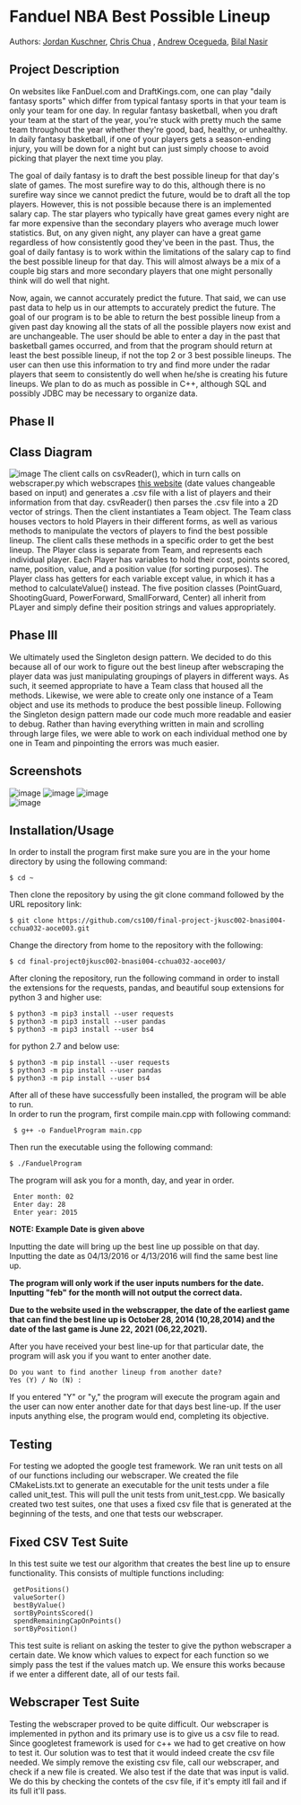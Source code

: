 
# Fanduel NBA Best Possible Lineup
 > 
 
  Authors: [Jordan Kuschner](https://github.com/marinersjk00),  [Chris Chua](https://github.com/cchua00) , [Andrew Ocegueda](https://github.com/xTh3Unkn0wnx), [Bilal Nasir](https://github.com/noshotbigjuicersbilal151)
 

 



## Project Description


On websites like FanDuel.com and DraftKings.com, one can play "daily fantasy sports" which differ from typical fantasy sports in that your team is only your team for one day. In regular fantasy basketball, when you draft your team at the start of the year, you're stuck with pretty much the same team throughout the year whether they're good, bad, healthy, or unhealthy. In daily fantasy basketball, if one of your players gets a season-ending injury, you will be down for a night but can just simply choose to avoid picking that player the next time you play.

The goal of daily fantasy is to draft the best possible lineup for that day's slate of games. The most surefire way to do this, although there is no surefire way since we cannot predict the future, would be to draft all the top players. However, this is not possible because there is an implemented salary cap. The star players who typically have great games every night are far more expensive than the secondary players who average much lower statistics. But, on any given night, any player can have a great game regardless of how consistently good they've been in the past. Thus, the goal of daily fantasy is to work within the limitations of the salary cap to find the best possible lineup for that day. This will almost always be a mix of a couple big stars and more secondary players that one might personally think will do well that night.

Now, again, we cannot accurately predict the future. That said, we can use past data to help us in our attempts to accurately predict the future. The goal of our program is to be able to return the best possible lineup from a given past day knowing all the stats of all the possible players now exist and are unchangeable. The user should be able to enter a day in the past that basketball games occurred, and from that the program should return at least the best possible lineup, if not the top 2 or 3 best possible lineups. The user can then use this information to try and find more under the radar players that seem to consistently do well when he/she is creating his future lineups. We plan to do as much as possible in C++, although SQL and possibly JDBC may be necessary to organize data.

  ## Phase II

## Class Diagram
![image](https://github.com/cs100/final-project-jkusc002-bnasi004-cchua032-aoce003/blob/a7e4bae0d7e328749fb3792b512f8fae37c6bc58/UML%20Diagram.png)
 The client calls on csvReader(), which in turn calls on webscraper.py which webscrapes [this website](http://rotoguru1.com/cgi-bin/hyday.pl?game=fd&mon=2&day=22&year=2021&scsv=) (date values changeable based on input) and generates a .csv file with a list of players and their information from that day. csvReader() then parses the .csv file into a 2D vector of strings. Then the client instantiates a Team object. The Team class houses vectors to hold Players in their different forms, as well as various methods to manipulate the vectors of players to find the best possible lineup. The client calls these methods in a specific order to get the best lineup. The Player class is separate from Team, and represents each individual player. Each Player has variables to hold their cost, points scored, name, position, value, and a position value (for sorting purposes). The Player class has getters for each variable except value, in which it has a method to calculateValue() instead. The five position classes (PointGuard, ShootingGuard, PowerForward, SmallForward, Center) all inherit from PLayer and simply define their position strings and values appropriately.
 
 ## Phase III
We ultimately used the Singleton design pattern. We decided to do this because all of our work to figure out the best lineup after webscraping the player data was just manipulating groupings of players in different ways. As such, it seemed appropriate to have a Team class that housed all the methods. Likewise, we were able to create only one instance of a Team object and use its methods to produce the best possible lineup. Following the Singleton design pattern made our code much more readable and easier to debug. Rather than having everything written in main and scrolling through large files, we were able to work on each individual method one by one in Team and pinpointing the errors was much easier. 

 
 
 ## Screenshots
 ![image](https://github.com/cs100/final-project-jkusc002-bnasi004-cchua032-aoce003/blob/7817f44d513d62728e6639029c085bd51b58ed6a/output1.png)
 ![image](https://github.com/cs100/final-project-jkusc002-bnasi004-cchua032-aoce003/blob/a7e4bae0d7e328749fb3792b512f8fae37c6bc58/output2.png)
 ![image](https://github.com/cs100/final-project-jkusc002-bnasi004-cchua032-aoce003/blob/a7e4bae0d7e328749fb3792b512f8fae37c6bc58/output3.png)  
 ![image](https://github.com/cs100/final-project-jkusc002-bnasi004-cchua032-aoce003/blob/a7e4bae0d7e328749fb3792b512f8fae37c6bc58/output4.png)
 ## Installation/Usage 
 In order to install the program first make sure you are in the your home directory by using the following command:
   ```
   $ cd ~ 
   ```
   Then clone the repository by using the git clone command followed by the URL repository link:
   ```
   $ git clone https://github.com/cs100/final-project-jkusc002-bnasi004-cchua032-aoce003.git
   ```
   Change the directory from home to the repository with the following: 
   ``` 
   $ cd final-project0jkusc002-bnasi004-cchua032-aoce003/ 
   ```
   After cloning the repository, run the following command in order to install the extensions for the requests, pandas, and beautiful soup extensions for python 3 and higher use: 
   ```
   $ python3 -m pip3 install --user requests
   $ python3 -m pip3 install --user pandas
   $ python3 -m pip3 install --user bs4
   ```
   for python 2.7 and below use:
   ``` 
   $ python3 -m pip install --user requests
   $ python3 -m pip install --user pandas
   $ python3 -m pip install --user bs4
   ```
  After all of these have successfully been installed, the program will be able to run.   
  In order to run the program, first compile main.cpp with following command:   
  ```
   $ g++ -o FanduelProgram main.cpp 
   ```
    
  Then run the executable using the following command: 
   ``` 
   $ ./FanduelProgram
   ```
   The program will ask you for a month, day, and year in order.
  ```  
   Enter month: 02
   Enter day: 28 
   Enter year: 2015 
  ``` 
  **NOTE: Example Date is given above**
  
  Inputting the date will bring up the best line up possible on that day.  
  Inputting the date as 04/13/2016 or 4/13/2016 will find the same best line up.  
  
  **The program will only work if the user inputs numbers for the date.**   
  **Inputting "feb" for the month will not output the correct data.**  
  
  __Due to the website used in the webscrapper, the date of the earliest game that can find the best line up is October 28, 2014 (10,28,2014) and the date of the last game is     June 22, 2021 (06,22,2021).__
  
  After you have received your best line-up for that particular date, the program will ask you if you want to enter another date.
  ```
  Do you want to find another lineup from another date?
  Yes (Y) / No (N) :
  ```
  If you entered "Y" or "y," the program will execute the program again and the user can now enter another date for that days best line-up. If the user inputs anything else, the program would end, completing its objective. 
  
  ## Testing
  For testing we adopted the google test framework. We ran unit tests on all of our functions including our webscraper. We created the file CMakeLists.txt to generate an executable for the unit tests under a file called unit_test. This will pull the unit tests from unit_test.cpp. 
  We basically created two test suites, one that uses a fixed csv file that is generated at the beginning of the tests, and one that tests our webscraper. 
  
  ## Fixed CSV Test Suite
  In this test suite we test our algorithm that creates the best line up to ensure functionality. This consists of multiple functions including: 
  ```
   getPositions()
   valueSorter()
   bestByValue()
   sortByPointsScored()
   spendRemainingCapOnPoints()
   sortByPosition()
  ``` 
  This test suite is reliant on asking the tester to give the python webscraper a certain date. We know which values to expect for each function so we simply pass the test if the values match up. We ensure this works because if we enter a different date, all of our tests fail. 
  
  ## Webscraper Test Suite
  Testing the webscraper proved to be quite difficult. Our webscraper is implemented in python and its primary use is to give us a csv file to read. Since googletest framework is used for c++ we had to get creative on how to test it. Our solution was to test that it would indeed create the csv file needed. We simply remove the existing csv file, call our webscraper, and check if a new file is created. We also test if the date that was input is valid. We do this by checking the contets of the csv file, if it's empty itll fail and if its full it'll pass.

 
